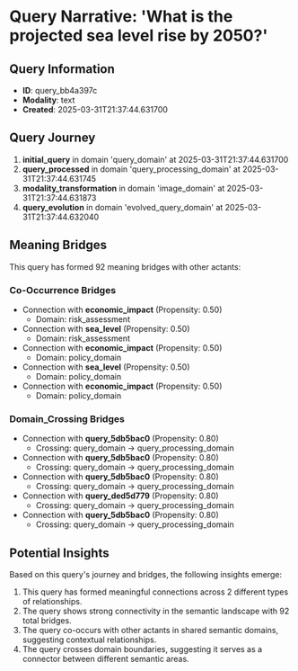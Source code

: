 # Query Narrative: 'What is the projected sea level rise by 2050?'

## Query Information

- **ID**: query_bb4a397c
- **Modality**: text
- **Created**: 2025-03-31T21:37:44.631700

## Query Journey

1. **initial_query** in domain 'query_domain' at 2025-03-31T21:37:44.631700
2. **query_processed** in domain 'query_processing_domain' at 2025-03-31T21:37:44.631745
3. **modality_transformation** in domain 'image_domain' at 2025-03-31T21:37:44.631873
4. **query_evolution** in domain 'evolved_query_domain' at 2025-03-31T21:37:44.632040

## Meaning Bridges

This query has formed 92 meaning bridges with other actants:

### Co-Occurrence Bridges

- Connection with **economic_impact** (Propensity: 0.50)
  - Domain: risk_assessment
- Connection with **sea_level** (Propensity: 0.50)
  - Domain: risk_assessment
- Connection with **economic_impact** (Propensity: 0.50)
  - Domain: policy_domain
- Connection with **sea_level** (Propensity: 0.50)
  - Domain: policy_domain
- Connection with **economic_impact** (Propensity: 0.50)
  - Domain: policy_domain

### Domain_Crossing Bridges

- Connection with **query_5db5bac0** (Propensity: 0.80)
  - Crossing: query_domain → query_processing_domain
- Connection with **query_5db5bac0** (Propensity: 0.80)
  - Crossing: query_domain → query_processing_domain
- Connection with **query_5db5bac0** (Propensity: 0.80)
  - Crossing: query_domain → query_processing_domain
- Connection with **query_ded5d779** (Propensity: 0.80)
  - Crossing: query_domain → query_processing_domain
- Connection with **query_5db5bac0** (Propensity: 0.80)
  - Crossing: query_domain → query_processing_domain

## Potential Insights

Based on this query's journey and bridges, the following insights emerge:

1. This query has formed meaningful connections across 2 different types of relationships.
2. The query shows strong connectivity in the semantic landscape with 92 total bridges.
3. The query co-occurs with other actants in shared semantic domains, suggesting contextual relationships.
5. The query crosses domain boundaries, suggesting it serves as a connector between different semantic areas.
